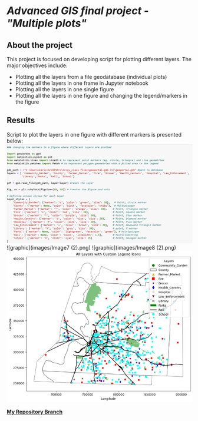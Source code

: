 # *Advanced GIS final project - "Multiple plots"*
## **About the project**
This project is focused on developing script for plotting different layers. The major objectives include:
- Plotting all the layers from a file geodatabase (individual plots)
- Plotting all the  layers in one frame in Jupyter notebook
- Plotting all the layers in one single figure
- Plotting all the layers in one figure and changing the legend/markers in the figure

## **Results**
Script to plot the layers in one figure with different markers is presented below:
![graphic](images/Image6.png)
![graphic](images/Image7 (2).png)
![graphic](images/Image8 (2).png)
![graphic](images/Project_plot.png)





[**My Repository Branch**](https://github.com/KarinaAnzar/GIS_Plotting.git)
